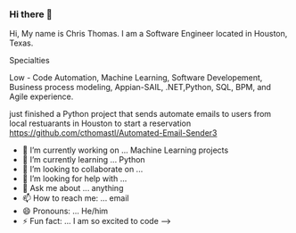 ### Hi there 👋
Hi, My name is Chris Thomas. I am a Software Engineer located in Houston, Texas.
 
Specialties 

Low - Code Automation, Machine Learning, Software Developement, Business process modeling, Appian-SAIL, .NET,Python, SQL, BPM, and Agile experience.

just finished a Python project that sends automate emails to users from local restuarants in Houston to start a reservation https://github.com/cthomastl/Automated-Email-Sender3

- 🔭 I’m currently working on ... Machine Learning projects
- 🌱 I’m currently learning ... Python
- 👯 I’m looking to collaborate on ...
- 🤔 I’m looking for help with ... 
- 💬 Ask me about ... anything
- 📫 How to reach me: ... email
- 😄 Pronouns: ... He/him
- ⚡ Fun fact: ... I am so excited to code
-->

